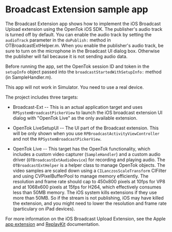 Broadcast Extension sample app
===========================

The Broadcast Extension app shows how to implement the iOS Broadcast Upload extension
using the OpenTok iOS SDK. The publisher's audio track is turned off by default. 
You can enable the audio track by setting the `audioTrack` parameter in the `doPublish:` method
in OTBroadcastExtHelper.m. When you enable the publisher's audio track, be sure to turn on
the microphone in the Broadcast UI dialog box. Otherwise the publisher will fail because
it is not sending audio data.

Before running the app, set the OpenTok session ID and token in the `setupInfo` object
passed into the `broadcastStartedWithSetupInfo:` method (in SampleHandler.m).

This app will not work in Simulator. You need to use a real device.

The project includes three targets:

* Broadcast-Ext -- This is an actual application target and uses `RPSystemBroadcastPickerView`
to launch the iOS broadcast extension UI dialog with "OpenTok Live" as the only available extension.  

* OpenTok LiveSetupUI -- The UI part of the Broadcast extension. This will be only shown when you use
`RPBroadcastActivityViewController` and not the `RPSystemBroadcastPickerView`.

* OpenTok Live -- This target has the OpenTok functionality, which includes a custom video capturer (`SampleHandler`)
and a custom audio driver (`OTBroadcastExtAudioDevice`) for recording and playing audio. The `OTBroadcastExtHelper`
is a helper class to manage OpenTok objects. The video samples are scaled down using a `CILanczosScaleTransform` CIFilter
and using CVPixelBufferPool to manage memory efficiently. The resolution and frame rate should cap to 450x800 pixels
at 10fps for VP8 and at 1068x600 pixels at 15fps for H264, which effectively consumes less than 50MB memory.
The iOS system kills extensions if they use more than 50MB. So if the stream is not publishing, iOS may have 
killed the extension, and you might need to lower the resolution and frame rate (particulary on iPad devices).

For more information on the iOS Broadcast Upload Extension, see the Apple
[app extension](https://developer.apple.com/library/archive/documentation/General/Conceptual/ExtensibilityPG/index.html)
and [ReplayKit](https://developer.apple.com/documentation/replaykit) documentation.
